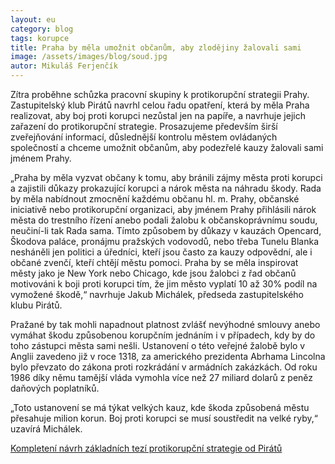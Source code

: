 ```yaml
---
layout: eu
category: blog
tags: korupce
title: Praha by měla umožnit občanům, aby zlodějiny žalovali sami
image: /assets/images/blog/soud.jpg
autor: Mikuláš Ferjenčík
---
```


Zítra proběhne schůzka pracovní skupiny k protikorupční strategii Prahy. Zastupitelský klub Pirátů navrhl celou řadu opatření, která by měla Praha realizovat, aby boj proti korupci nezůstal jen na papíře, a navrhuje jejich zařazení do protikorupční strategie. Prosazujeme především širší zveřejňování informací, důslednější kontrolu městem ovládaných společností a chceme umožnit občanům, aby podezřelé kauzy žalovali sami jménem Prahy.

„Praha by měla vyzvat občany k tomu, aby bránili zájmy města proti korupci a zajistili důkazy prokazující korupci a nárok města na náhradu škody. Rada by měla nabídnout zmocnění každému občanu hl. m. Prahy, občanské iniciativě nebo protikorupční organizaci, aby jménem Prahy přihlásili nárok města do trestního řízení anebo podali žalobu k občanskoprávnímu soudu, neučiní­-li tak Rada sama. Tímto způsobem by důkazy v kauzách Opencard, Škodova paláce, pronájmu pražských vodovodů, nebo třeba Tunelu Blanka nesháněli jen politici a úředníci, kteří jsou často za kauzy odpovědní, ale i občané zvenčí, kteří chtějí městu pomoci. Praha by se měla inspirovat městy jako je New York nebo Chicago, kde jsou žalobci z řad občanů motivováni k boji proti korupci tím, že jim město vyplatí 10 až 30% podíl na vymožené škodě,“ navrhuje Jakub Michálek, předseda zastupitelského klubu Pirátů.

Pražané by tak mohli napadnout platnost zvlášť nevýhodné smlouvy anebo vymáhat škodu způsobenou korupčním jednáním i v případech, kdy by do toho zástupci města sami nešli. Ustanovení o této veřejné žalobě bylo v Anglii zavedeno již v roce 1318, za amerického prezidenta Abrhama Lincolna bylo převzato do zákona proti rozkrádání v armádních zakázkách. Od roku 1986 díky němu tamější vláda vymohla více než 27 miliard dolarů z peněz daňových poplatníků.

„Toto ustanovení se má týkat velkých kauz, kde škoda způsobená městu přesahuje milion korun. Boj proti korupci se musí soustředit na velké ryby,“ uzavírá Michálek.

[Kompletení návrh základních tezí protikorupční strategie od Pirátů](https://github.com/pirati-cz/KlubPraha/tree/master/spisy/2015/100-protikorupcni-strategie/1-navrh-zakladnich-tezi/Protikorupcni_teze_Piratu.pdf)